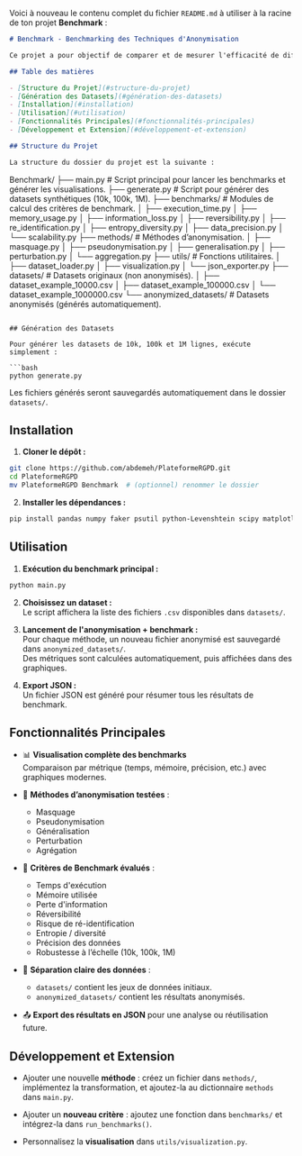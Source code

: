 Voici à nouveau le contenu complet du fichier `README.md` à utiliser à la racine de ton projet **Benchmark** :

```markdown
# Benchmark - Benchmarking des Techniques d'Anonymisation

Ce projet a pour objectif de comparer et de mesurer l'efficacité de différentes méthodes d'anonymisation de données (masquage, pseudonymisation, généralisation, perturbation, agrégation) en utilisant plusieurs critères de performance. Il permet d'effectuer des benchmarks sur des jeux de données synthétiques générés en 10k, 100k et 1M lignes, et de visualiser les résultats via des graphiques modernes.

## Table des matières

- [Structure du Projet](#structure-du-projet)
- [Génération des Datasets](#génération-des-datasets)
- [Installation](#installation)
- [Utilisation](#utilisation)
- [Fonctionnalités Principales](#fonctionnalités-principales)
- [Développement et Extension](#développement-et-extension)

## Structure du Projet

La structure du dossier du projet est la suivante :

```
Benchmark/
├── main.py                          # Script principal pour lancer les benchmarks et générer les visualisations.
├── generate.py                      # Script pour générer des datasets synthétiques (10k, 100k, 1M).
├── benchmarks/                      # Modules de calcul des critères de benchmark.
│   ├── execution_time.py
│   ├── memory_usage.py
│   ├── information_loss.py
│   ├── reversibility.py
│   ├── re_identification.py
│   ├── entropy_diversity.py
│   ├── data_precision.py
│   └── scalability.py
├── methods/                         # Méthodes d’anonymisation.
│   ├── masquage.py
│   ├── pseudonymisation.py
│   ├── generalisation.py
│   ├── perturbation.py
│   └── aggregation.py
├── utils/                           # Fonctions utilitaires.
│   ├── dataset_loader.py
│   ├── visualization.py
│   └── json_exporter.py
├── datasets/                        # Datasets originaux (non anonymisés).
│   ├── dataset_example_10000.csv
│   ├── dataset_example_100000.csv
│   └── dataset_example_1000000.csv
└── anonymized_datasets/             # Datasets anonymisés (générés automatiquement).
```

## Génération des Datasets

Pour générer les datasets de 10k, 100k et 1M lignes, exécute simplement :

```bash
python generate.py
```

Les fichiers générés seront sauvegardés automatiquement dans le dossier `datasets/`.

## Installation

1. **Cloner le dépôt :**

```bash
git clone https://github.com/abdemeh/PlateformeRGPD.git
cd PlateformeRGPD
mv PlateformeRGPD Benchmark  # (optionnel) renommer le dossier
```

2. **Installer les dépendances :**

```bash
pip install pandas numpy faker psutil python-Levenshtein scipy matplotlib seaborn plotly altair
```

## Utilisation

1. **Exécution du benchmark principal :**

```bash
python main.py
```

2. **Choisissez un dataset :**  
   Le script affichera la liste des fichiers `.csv` disponibles dans `datasets/`.

3. **Lancement de l'anonymisation + benchmark :**  
   Pour chaque méthode, un nouveau fichier anonymisé est sauvegardé dans `anonymized_datasets/`.  
   Des métriques sont calculées automatiquement, puis affichées dans des graphiques.

4. **Export JSON :**  
   Un fichier JSON est généré pour résumer tous les résultats de benchmark.

## Fonctionnalités Principales

- 📊 **Visualisation complète des benchmarks**  
  Comparaison par métrique (temps, mémoire, précision, etc.) avec graphiques modernes.

- 🔐 **Méthodes d’anonymisation testées** :
  - Masquage
  - Pseudonymisation
  - Généralisation
  - Perturbation
  - Agrégation

- 🧪 **Critères de Benchmark évalués** :
  - Temps d'exécution
  - Mémoire utilisée
  - Perte d'information
  - Réversibilité
  - Risque de ré-identification
  - Entropie / diversité
  - Précision des données
  - Robustesse à l’échelle (10k, 100k, 1M)

- 📂 **Séparation claire des données** :
  - `datasets/` contient les jeux de données initiaux.
  - `anonymized_datasets/` contient les résultats anonymisés.

- 📤 **Export des résultats en JSON** pour une analyse ou réutilisation future.

## Développement et Extension

- Ajouter une nouvelle **méthode** : créez un fichier dans `methods/`, implémentez la transformation, et ajoutez-la au dictionnaire `methods` dans `main.py`.

- Ajouter un **nouveau critère** : ajoutez une fonction dans `benchmarks/` et intégrez-la dans `run_benchmarks()`.

- Personnalisez la **visualisation** dans `utils/visualization.py`.
